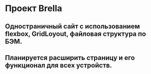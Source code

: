 # Проект Brella

## Одностраничный сайт с использованием flexbox, GridLoyout, файловая структура по БЭМ.

## Планируется расширить страницу и его функционал для всех устройств.
